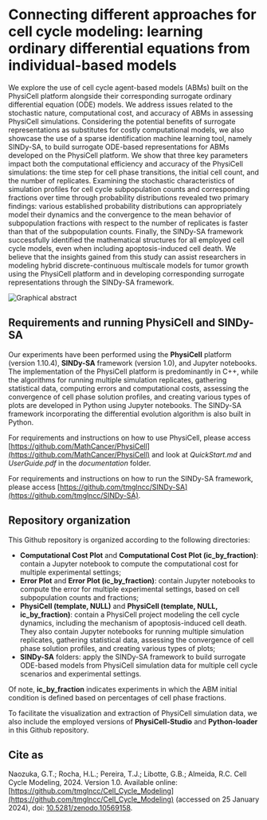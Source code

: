 # Connecting different approaches for cell cycle modeling: learning ordinary differential equations from individual-based models

We explore the use of cell cycle agent-based models (ABMs) built on the PhysiCell platform alongside their corresponding surrogate ordinary differential equation (ODE) models. We address issues related to the stochastic nature, computational cost, and accuracy of  ABMs in assessing PhysiCell simulations. Considering the potential benefits of surrogate representations as substitutes for costly computational models, we also showcase the use of a sparse identification machine learning tool, namely SINDy-SA, to build surrogate ODE-based representations for ABMs developed on the PhysiCell platform. We show that three key parameters impact both the computational efficiency and accuracy of the PhysiCell simulations: the time step for cell phase transitions, the initial cell count, and the number of replicates. Examining the stochastic characteristics of simulation profiles for cell cycle subpopulation counts and corresponding fractions over time through probability distributions revealed two primary findings: various established probability distributions can appropriately model their dynamics and the convergence to the mean behavior of subpopulation fractions with respect to the number of replicates is faster than that of the subpopulation counts. Finally, the SINDy-SA framework successfully identified the mathematical structures for all employed cell cycle models, even when including apoptosis-induced cell death. We believe that the insights gained from this study can assist researchers in modeling hybrid discrete-continuous multiscale models for tumor growth using the PhysiCell platform and in developing corresponding surrogate representations through the SINDy-SA framework.

![Graphical abstract](https://drive.google.com/uc?export=view&id=1XW2vh6OuLil_fONrHP1b_4zxib3PKBPO)

## Requirements and running PhysiCell and SINDy-SA

Our experiments have been performed using the **PhysiCell** platform (version 1.10.4), **SINDy-SA** framework (version 1.0), and Jupyter notebooks. The implementation of the PhysiCell platform is predominantly in C++, while the algorithms for running multiple simulation replicates, gathering statistical data, computing errors and computational costs, assessing the convergence of cell phase solution profiles, and creating various types of plots are developed in Python using Jupyter notebooks. The SINDy-SA framework incorporating the differential evolution algorithm is also built in Python.

For requirements and instructions on how to use PhysiCell, please access [https://github.com/MathCancer/PhysiCell](https://github.com/MathCancer/PhysiCell) and look at _QuickStart.md_ and _UserGuide.pdf_ in the _documentation_ folder.

For requirements and instructions on how to run the SINDy-SA framework, please access [https://github.com/tmglncc/SINDy-SA](https://github.com/tmglncc/SINDy-SA).

## Repository organization

This Github repository is organized according to the following directories:

- **Computational Cost Plot** and **Computational Cost Plot (ic_by_fraction)**: contain a Jupyter notebook to compute the computational cost for multiple experimental settings;
- **Error Plot** and **Error Plot (ic_by_fraction)**: contain Jupyter notebooks to compute the error for multiple experimental settings, based on cell subpopulation counts and fractions;
- **PhysiCell (template, NULL)** and **PhysiCell (template, NULL, ic_by_fraction)**: contain a PhysiCell project modeling the cell cycle dynamics, including the mechanism of apoptosis-induced cell death. They also contain Jupyter notebooks for running multiple simulation replicates, gathering statistical data, assessing the convergence of cell phase solution profiles, and creating various types of plots;
- **SINDy-SA** folders: apply the SINDy-SA framework to build surrogate ODE-based models from PhysiCell simulation data for multiple cell cycle scenarios and experimental settings.

Of note, **ic_by_fraction** indicates experiments in which the ABM initial condition is defined based on percentages of cell phase fractions.

To facilitate the visualization and extraction of PhysiCell simulation data, we also include the employed versions of **PhysiCell-Studio** and **Python-loader** in this Github repository.

## Cite as

Naozuka, G.T.; Rocha, H.L.; Pereira, T.J.; Libotte, G.B.; Almeida, R.C. Cell Cycle Modeling, 2024. Version 1.0. Available online: [https://github.com/tmglncc/Cell_Cycle_Modeling](https://github.com/tmglncc/Cell_Cycle_Modeling) (accessed on 25 January 2024), doi: [10.5281/zenodo.10569158](https://zenodo.org/doi/10.5281/zenodo.10569158).
